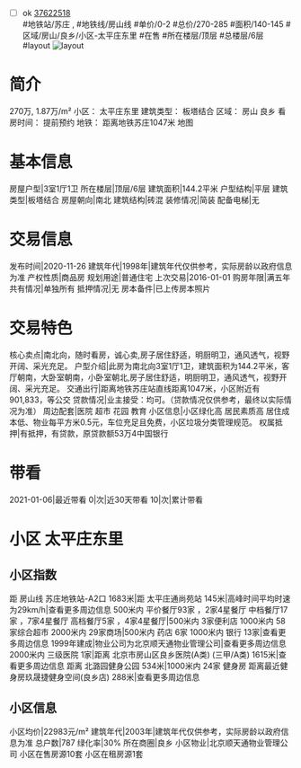 - [ ] ok [37622518](https://bj.5i5j.com/ershoufang/37622518.html)  
 #地铁站/苏庄 ,  #地铁线/房山线
#单价/0-2 #总价/270-285 #面积/140-145   #区域/房山/良乡/小区-太平庄东里 #在售 #所在楼层/顶层 #总楼层/6层 #layout 
![layout](http://image16.5i5j.com/erp/house/3762/37622518/huxing/bb2342bb7468ef28f48b5093430efa49.jpg_P5.jpg) 
# 简介 
 270万,  1.87万/m² 
小区： 太平庄东里
建筑类型： 板塔结合
区域： 房山 良乡
看房时间： 提前预约
地铁： 距离地铁苏庄1047米 地图
# 基本信息 
 房屋户型|3室1厅1卫
所在楼层|顶层/6层
建筑面积|144.2平米
户型结构|平层
建筑类型|板塔结合
房屋朝向|南北
建筑结构|砖混
装修情况|简装
配备电梯|无
# 交易信息 
 发布时间|2020-11-26
建筑年代|1998年|建筑年代仅供参考，实际房龄以政府信息为准
产权性质|商品房
规划用途|普通住宅
上次交易|2016-01-01
购房年限|满五年
共有情况|单独所有
抵押情况|无
房本备件|已上传房本照片
# 交易特色 
 核心卖点|南北向，随时看房，诚心卖,房子居住舒适，明厨明卫，通风透气，视野开阔、采光充足。
户型介绍|此房为南北向3室1厅1卫，建筑面积为144.2平米，客厅朝南，大卧室朝南，小卧室朝北,房子居住舒适，明厨明卫，通风透气，视野开阔、采光充足。
交通出行|距离地铁苏庄站直线距离1047米，小区附近有901,833，等公交
贷款情况|业主接受：均可。（贷款情况仅供参考，最终以实际情况为准）
周边配套|医院 超市 花园  教育
小区信息|小区绿化高  居民素质高  居住成本低、物业每平方米0.5元，车位充足且免费，小区垃圾分类管理规范。
权属抵押|有抵押，有贷款，原贷款额53万4中国银行
# 带看 
 2021-01-06|最近带看	 0|次|近30天带看	 10|次|累计带看
# 小区 太平庄东里
## 小区指数 
 距 房山线 苏庄地铁站-A2口 1683米|距 太平庄通尚苑站 145米|高峰时间平均时速为29km/h|查看更多周边信息
500米内 平价餐厅93家 ，2家4星餐厅
中档餐厅17家 ，7家4星餐厅
高档餐厅5家 ，4家4星餐厅|500米内 3家便利店
1000米内 58家综合超市
2000米内 29家商场|500米内 药店 6家
1000米内 银行 13家|查看更多周边信息
1999年建成|物业公司为北京顺天通物业管理公司|查看更多周边信息
2000米内 三级医院 1家|距离 北京市房山区良乡医院(A类) (三甲/A类) 1615米|查看更多周边信息
距离 北潞园健身公园 534米|1000米内 24家 健身房
距离最近健身房玖晟捷健身空间(良乡店) 288米|查看更多周边信息
## 小区信息 
 小区均价|22983元/m²
建筑年代|2003年|建筑年代仅供参考，实际房龄以政府信息为准
总户数|787
绿化率|30%
所在商圈|良乡
小区物业|北京顺天通物业管理公司
小区在售房源10套
小区在租房源1套

